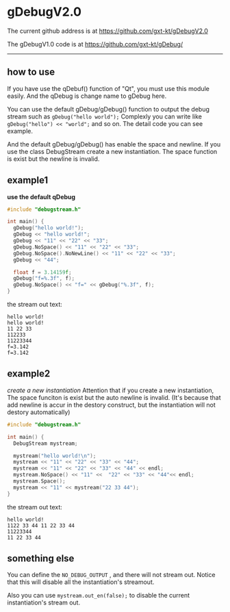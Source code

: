 # gDebugV2.0

The current  github address is at https://github.com/gxt-kt/gDebugV2.0

The gDebugV1.0 code is at https://github.com/gxt-kt/gDebug/

***

## how to use

If you have use the qDebuf() function of "Qt", you must use this module easily. And the qDebug is change name to gDebug here.

You can use the default gDebug/gDebug() function to output the debug stream such as `gDebug("hello world");`
Complexly you can write like `gDebug("hello") << "world";` and so on.  The detail code you can see example.

And the default gDebug/gDebug() has enable the space and newline.
If you use the class DebugStream create a new instantiation. The space function is exist but the newline is invalid.

## example1

**use the default qDebug**

```c++
#include "debugstream.h"

int main() {
  gDebug("hello world!");
  gDebug << "hello world!";
  gDebug << "11" << "22" << "33";
  gDebug.NoSpace() << "11" << "22" << "33";
  gDebug.NoSpace().NoNewLine() << "11" << "22" << "33";
  gDebug << "44";

  float f = 3.14159f;
  gDebug("f=%.3f", f);
  gDebug.NoSpace() << "f=" << gDebug("%.3f", f);
}
```

the stream out text:

```
hello world!
hello world!
11 22 33
112233
11223344
f=3.142
f=3.142

```

## example2

*create a new instantiation*
Attention that if you create a new instantiation, The space funciton is exist but the auto newline is invalid.
(It's because that add newline is accur in the destory construct, but the instantiation will not destory automatically)

```c++
#include "debugstream.h"

int main() {
  DebugStream mystream;

  mystream("hello world!\n");
  mystream << "11" << "22" << "33" << "44";
  mystream << "11" << "22" << "33" << "44" << endl;
  mystream.NoSpace() << "11" <<  "22" << "33" << "44"<< endl;
  mystream.Space();
  mystream << "11" << mystream("22 33 44");
}
```

the stream out text:

```
hello world!
1122 33 44 11 22 33 44
11223344
11 22 33 44
```

## something else

You can define the `NO_DEBUG_OUTPUT` , and there will not stream out. Notice that this will disable all the instantiation's streamout.

Also you can use `mystream.out_en(false);` to disable the current instantiation's stream out.

